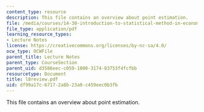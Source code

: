 ```yaml
---
content_type: resource
description: This file contains an overview about point estimation.
file: /media/courses/14-30-introduction-to-statistical-method-in-economics-spring-2006/df99a17c67172a8b23a0c459eec0b3fb_l8review.pdf
file_type: application/pdf
learning_resource_types:
- Lecture Notes
license: https://creativecommons.org/licenses/by-nc-sa/4.0/
ocw_type: OCWFile
parent_title: Lecture Notes
parent_type: CourseSection
parent_uid: d3586eec-c059-1000-3174-83753f4fcfbb
resourcetype: Document
title: l8review.pdf
uid: df99a17c-6717-2a8b-23a0-c459eec0b3fb
---
```

This file contains an overview about point estimation.
